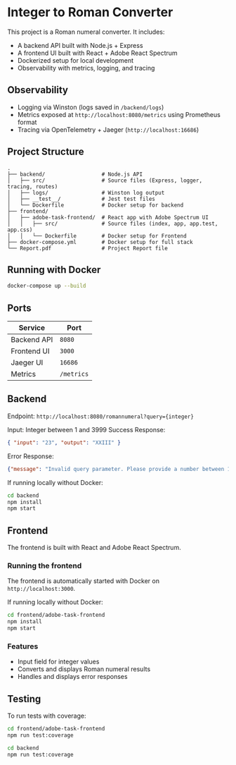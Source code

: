 # Integer to Roman Converter

This project is a Roman numeral converter. It includes:
- A backend API built with Node.js + Express
- A frontend UI built with React + Adobe React Spectrum
- Dockerized setup for local development
- Observability with metrics, logging, and tracing

## Observability
- Logging via Winston (logs saved in `/backend/logs`)
- Metrics exposed at `http://localhost:8080/metrics` using Prometheus format
- Tracing via OpenTelemetry + Jaeger (`http://localhost:16686`)

## Project Structure
```
.
├── backend/                  # Node.js API
│   ├── src/                  # Source files (Express, logger, tracing, routes)
│   ├── logs/                 # Winston log output
│   ├── __test__/             # Jest test files
│   └── Dockerfile            # Docker setup for backend
├── frontend/
│   ├── adobe-task-frontend/  # React app with Adobe Spectrum UI
│   │   ├── src/              # Source files (index, app, app.test, app.css)
│   │   └── Dockerfile        # Docker setup for Frontend
├── docker-compose.yml        # Docker setup for full stack
└── Report.pdf                # Project Report file
```

## Running with Docker
```bash
docker-compose up --build
```

## Ports

| Service     | Port        |
|-------------|-------------|
| Backend API | `8080`      |
| Frontend UI | `3000`      |
| Jaeger UI   | `16686`     |
| Metrics     | `/metrics`  |


## Backend
Endpoint: `http://localhost:8080/romannumeral?query={integer}`

Input: Integer between 1 and 3999
Success Response:
  ```json
  { "input": "23", "output": "XXIII" }
  ```
Error Response:
  ```json
  {"message": "Invalid query parameter. Please provide a number between 1 and 3999." }
  ```

If running locally without Docker:
```bash
cd backend
npm install
npm start
```

## Frontend
The frontend is built with React and Adobe React Spectrum.

### Running the frontend
The frontend is automatically started with Docker on `http://localhost:3000`.

If running locally without Docker:
```bash
cd frontend/adobe-task-frontend
npm install
npm start
```

### Features
- Input field for integer values
- Converts and displays Roman numeral results
- Handles and displays error responses

## Testing

To run tests with coverage:
```bash
cd frontend/adobe-task-frontend
npm run test:coverage     
```
```bash
cd backend
npm run test:coverage
```